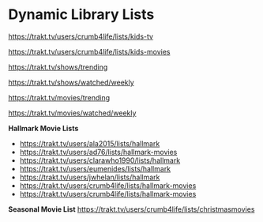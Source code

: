 # Dynamic Library Lists

https://trakt.tv/users/crumb4life/lists/kids-tv

https://trakt.tv/users/crumb4life/lists/kids-movies

https://trakt.tv/shows/trending

https://trakt.tv/shows/watched/weekly

https://trakt.tv/movies/trending

https://trakt.tv/movies/watched/weekly

**Hallmark Movie Lists**
  - https://trakt.tv/users/ala2015/lists/hallmark
  - https://trakt.tv/users/ad76/lists/hallmark-movies
  - https://trakt.tv/users/clarawho1990/lists/hallmark
  - https://trakt.tv/users/eumenides/lists/hallmark
  - https://trakt.tv/users/jwhelan/lists/hallmark
  - https://trakt.tv/users/crumb4life/lists/hallmark-movies
  - https://trakt.tv/users/crumb4life/lists/hallmark-movies

**Seasonal Movie List**
https://trakt.tv/users/crumb4life/lists/christmasmovies
